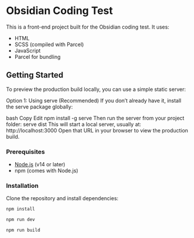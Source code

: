 # Obsidian Coding Test

This is a front-end project built for the Obsidian coding test.
It uses:

- HTML
- SCSS (compiled with Parcel)
- JavaScript
- Parcel for bundling

## Getting Started

To preview the production build locally, you can use a simple static server:

Option 1: Using serve (Recommended)
If you don’t already have it, install the serve package globally:

bash
Copy
Edit
npm install -g serve
Then run the server from your project folder:
serve dist
This will start a local server, usually at:
http://localhost:3000
Open that URL in your browser to view the production build.
### Prerequisites

- [Node.js](https://nodejs.org/) (v14 or later)
- npm (comes with Node.js)

### Installation

Clone the repository and install dependencies:

```bash
npm install

npm run dev

npm run build


